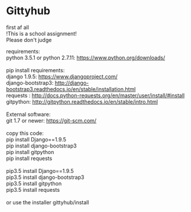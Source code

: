 # Gittyhub
first af all<br />
!This is a school assignment!<br />
Please don't judge<br />

requirements:<br />
python 3.5.1 or python 2.7.11: https://www.python.org/downloads/<br />
<br />
pip install requirements:<br />
django 1.9.5: https://www.djangoproject.com/ <br />
django-bootstrap3: http://django-bootstrap3.readthedocs.io/en/stable/installation.html<br />
requests : http://docs.python-requests.org/en/master/user/install/#install<br />
gitpython: http://gitpython.readthedocs.io/en/stable/intro.html<br />
<br />
External software:<br />
git 1.7 or newer: https://git-scm.com/<br />
<br />
copy this code: <br />
pip install Django==1.9.5 <br />
pip install django-bootstrap3 <br />
pip install gitpython <br />
pip install requests <br />
 <br />
pip3.5 install Django==1.9.5 <br />
pip3.5 install django-bootstrap3 <br />
pip3.5 install gitpython <br />
pip3.5 install requests <br />
<br />
or use the installer gittyhub/install<br />